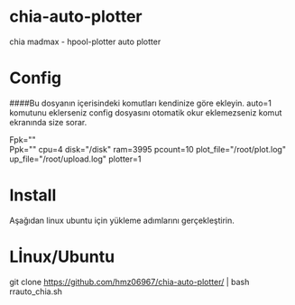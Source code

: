 # chia-auto-plotter
chia madmax - hpool-plotter  auto plotter

# Config

####Bu dosyanın içerisindeki komutları kendinize göre ekleyin. auto=1 komutunu eklerseniz config dosyasını otomatik okur eklemezseniz komut ekranında size sorar.

  Fpk=""  
  Ppk=""
  cpu=4
  disk="/disk"
  ram=3995
  pcount=10
  plot_file="/root/plot.log"
  up_file="/root/upload.log"
  plotter=1  


# Install 

Aşağıdan linux ubuntu için yükleme adımlarını gerçekleştirin.

# Lİnux/Ubuntu

git clone https://github.com/hmz06967/chia-auto-plotter/ | bash rrauto_chia.sh
